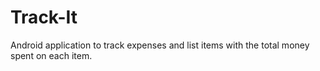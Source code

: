 # Track-It
Android application to track expenses and list items with the total money spent on each item.
